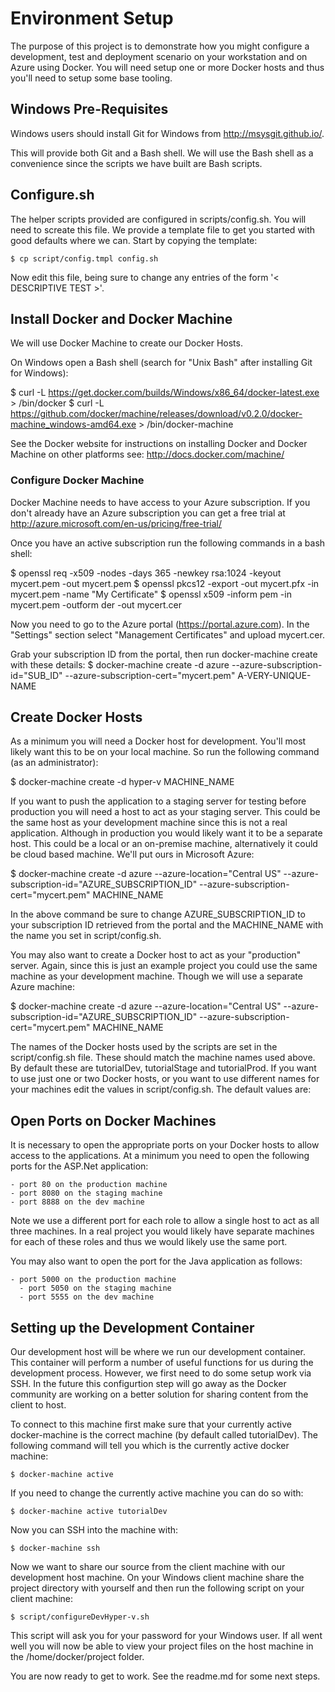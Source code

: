 # Environment Setup #

The purpose of this project is to demonstrate how you might configure a
development, test and deployment scenario on your workstation and on Azure 
using Docker. You will need setup one or more Docker hosts and thus you'll
need to setup some base tooling.

## Windows Pre-Requisites ##

Windows users should install Git for Windows from http://msysgit.github.io/.

This will provide both Git and a Bash shell. We will use the Bash shell as a
convenience since the scripts we have built are Bash scripts.

## Configure.sh ##

The helper scripts provided are configured in scripts/config.sh. You will
need to screate this file. We provide a template file to get you started
with good defaults where we can. Start by copying the template:

    $ cp script/config.tmpl config.sh
    
Now edit this file, being sure to change any entries of the form
'< DESCRIPTIVE TEST >'.

## Install Docker and Docker Machine ##

We will use Docker Machine to create our Docker Hosts. 

On Windows open a Bash shell (search for "Unix Bash" after installing Git
for Windows):

$ curl -L https://get.docker.com/builds/Windows/x86_64/docker-latest.exe > /bin/docker
$ curl -L https://github.com/docker/machine/releases/download/v0.2.0/docker-machine_windows-amd64.exe > /bin/docker-machine

See the Docker website for instructions on installing Docker and Docker 
Machine on other platforms see: http://docs.docker.com/machine/

### Configure Docker Machine ##

Docker Machine needs to have access to your Azure subscription. If you don't
already have an Azure subscription you can get a free trial at 
http://azure.microsoft.com/en-us/pricing/free-trial/

Once you have an active subscription run the following commands in a bash shell:

$ openssl req -x509 -nodes -days 365 -newkey rsa:1024 -keyout mycert.pem -out mycert.pem
$ openssl pkcs12 -export -out mycert.pfx -in mycert.pem -name "My Certificate"
$ openssl x509 -inform pem -in mycert.pem -outform der -out mycert.cer

Now you need to go to the Azure portal (https://portal.azure.com). In the "Settings" 
section select "Management Certificates" and upload mycert.cer.

Grab your subscription ID from the portal, then run docker-machine create with these details:
$ docker-machine create -d azure --azure-subscription-id="SUB_ID" --azure-subscription-cert="mycert.pem" A-VERY-UNIQUE-NAME

## Create Docker Hosts ##

As a minimum you will need a Docker host for development. You'll most likely
want this to be on your local machine. So run the following command (as an 
administrator):

$ docker-machine create -d hyper-v MACHINE_NAME

If you want to push the application to a staging server for testing before 
production you will need a host to act as your staging server. This could be 
the same host as your development machine since this is not a real application. 
Although in production you would likely want it to be a separate host. This
could be a local or an on-premise machine, alternatively it could be cloud
based machine. We'll put ours in Microsoft Azure:

$ docker-machine create -d azure --azure-location="Central US" --azure-subscription-id="AZURE_SUBSCRIPTION_ID" --azure-subscription-cert="mycert.pem" MACHINE_NAME

In the above command be sure to
change AZURE_SUBSCRIPTION_ID to your subscription ID retrieved from the portal
and the MACHINE_NAME with the name you set in script/config.sh.

You may also want to create a Docker host to act as your "production" server. 
Again, since this is just an example project you could use the same machine as your
development machine. Though we will use a separate Azure machine:

$ docker-machine create -d azure --azure-location="Central US" --azure-subscription-id="AZURE_SUBSCRIPTION_ID" --azure-subscription-cert="mycert.pem" MACHINE_NAME

The names of the Docker hosts used by the scripts are set in the script/config.sh 
file. These should match the machine names used above. By default
these are tutorialDev, tutorialStage and tutorialProd. If you want to use just
one or two Docker hosts, or you want to use different names for your machines
edit the values in script/config.sh. The default values are:

## Open Ports on Docker Machines ##

It is necessary to open the appropriate ports on your Docker hosts to allow 
access to the applications. At a minimum you need to open the following ports
for the ASP.Net application:

    - port 80 on the production machine
    - port 8080 on the staging machine
    - port 8888 on the dev machine
  
  Note we use a different port for each role to allow a single host to act as
  all three machines. In a real project you would likely have separate machines
  for each of these roles and thus we would likely use the same port.
  
  You may also want to open the port for the Java application as follows:
  
    - port 5000 on the production machine
	  - port 5050 on the staging machine
	  - port 5555 on the dev machine
    
## Setting up the Development Container ##
 
Our development host will be where we run our development container. This
container will perform a number of useful functions for us during the
development process. However, we first need to do some setup work via SSH.
In the future this configurtion step will go away as the Docker community
are working on a better solution for sharing content from the client to 
host.

To connect to this machine first make sure that your currently active 
docker-machine is the correct machine (by default called tutorialDev). The 
following command will tell you which is the currently active docker
machine:

    $ docker-machine active

If you need to change the currently active machine you can do so with:

    $ docker-machine active tutorialDev

Now you can SSH into the machine with:

    $ docker-machine ssh
    
Now we want to share our source from the client machine with our development
host machine. On your Windows client machine share the project directory with
yourself and then run the following script on your client machine:

    $ script/configureDevHyper-v.sh
    
This script will ask you for your password for your Windows user. If all went 
well you will now be able to view your project files on the host machine in 
the /home/docker/project folder.

You are now ready to get to work. See the readme.md for some next steps.
